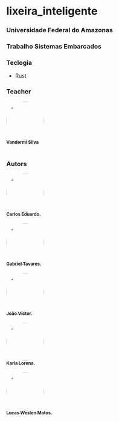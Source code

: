 # lixeira_inteligente

### Universidade Federal do Amazonas
### Trabalho Sistemas Embarcados

### Teclogia
- Rust

### Teacher

<div>
  <a href="https://github.com/vandermi">
  <img style="border-radius: 50%;" src="https://github.com/vandermi.png" width="100px;" alt=""/>
  <br />
  <sub><b>Vandermi Silva</b></sub></a>
</div>

<br/>

### Autors
<div>
  <a href="https://github.com/CarlosBitzin">
  <img style="border-radius: 50%;" src="https://github.com/CarlosBitzin.png" width="100px;" alt=""/>
  <br />
  <sub><b>Carlos Eduardo.</b></sub></a>
</div>

<br/>

<div>
  <a href="https://github.com/gabrieltav">
  <img style="border-radius: 50%;" src="https://github.com/gabrieltav.png" width="100px;" alt=""/>
  <br />
  <sub><b>Gabriel Tavares.</b></sub></a>
</div>

<br/>

<div>
  <a href="https://github.com/joaomvictor">
  <img style="border-radius: 50%;" src="https://github.com/joaomvictor.png" width="100px;" alt=""/>
  <br />
  <sub><b>João Victor.</b></sub></a>
</div>

<br/>

<div>
  <a href="https://github.com/LorenaCosta">
  <img style="border-radius: 50%;" src="https://github.com/LorenaCosta.png" width="100px;" alt=""/>
  <br />
  <sub><b>Karla Lorena.</b></sub></a>
</div>

<br/>

<div>
  <a href="https://github.com/matoslopes23">
  <img style="border-radius: 50%;" src="https://github.com/matoslopes23.png" width="100px;" alt=""/>
  <br />
  <sub><b>Lucas Weslen Matos.</b></sub></a>
</div>

<br/>
